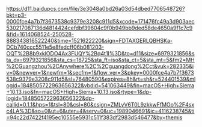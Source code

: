 https://d11.baidupcs.com/file/3e3048a0bd26a03d54dbed7706548726?bkt=p3-0000fce4a7b7f3673538c9379e3208c911d5&xcode=171476fc49a3d903aec530217087136d4814424cefdbf39604c9f0b949bb9ded58de4650a9f1c7c9&fid=1614068524-250528-888343816522240&time=1521622220&sign=FDTAXGERLQBHSKa-DCb740ccc5511e5e8fedcff06b081203-OQT%2B8b9xklODO4Ax3FUQY%2Bq4t1I%3D&to=d11&size=6979321856&sta_dx=6979321856&sta_cs=18725&sta_ft=iso&sta_ct=5&sta_mt=5&fm2=MH%2CGuangzhou%2CAnywhere%2C%2Cguangdong%2Cct&vuk=282335&iv=0&newver=1&newfm=1&secfm=1&flow_ver=3&pkey=0000fce4a7b7f3673538c9379e3208c911d5&sl=76480590&expires=8h&rt=sh&r=524401539&mlogid=1848505722963656322&vbdid=541063449&fin=macOS+High+Sierra+10.13.iso&fn=macOS+High+Sierra+10.13.iso&rtype=1&dp-logid=1848505722963656322&dp-callid=0.1.1&hps=1&tsl=80&csl=80&csign=ZMLyV6T0L9zkkwFfMOo%2F4sxc4LA%3D&so=0&ut=6&uter=4&serv=0&uc=1989046691&ic=4116238745&ti=94c22d7422f4195ec10555e5931c511f383df2983d546477&by=themis
